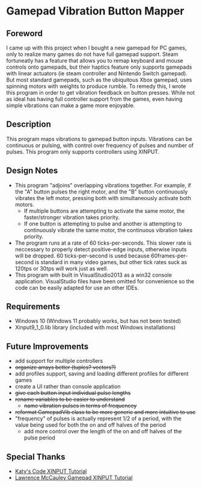 # Gamepad Vibration Button Mapper

## Foreword

I came up with this project when I bought a new gamepad for PC games, only to realize many games do not have full gamepad support. Steam fortuneatly has a feature that allows you to remap keyboard and mouse controls onto gamepads, but their haptics feature only supports gamepads with linear actuators (ie steam controller and Nintendo Switch gamepad). But most standard gamepads, such as the ubiquitous Xbox gamepad, uses spinning motors with weights to produce rumble. To remedy this, I wrote this program in order to get vibration feedback on button presses. While not as ideal has having full controller support from the games, even having simple vibrations can make a game more enjoyable.

## Description

This program maps vibrations to gamepad button inputs. Vibrations can be continuous or pulsing, with control over frequency of pulses and number of pulses. This program only supports controllers using XINPUT.

## Design Notes

- This program "adjoins" overlapping vibrations together. For example, if the "A" button pulses the right motor, and the "B" button continuously vibrates the left motor, pressing both with simultaneously activate both motors.
  - If multiple buttons are attempting to activate the same motor, the faster/stronger vibration takes priority.
  - If one button is attempting to pulse and another is attempting to continuously vibrate the same motor, the continuous vibration takes priority.
- The program runs at a rate of 60 ticks-per-seconds. This slower rate is neccessary to properly detect positive-edge inputs, otherwise inputs will be dropped. 60 ticks-per-second is used because 60frames-per-second is standard in many video games, but other tick rates suck as 120tps or 30tps will work just as well.
- This program with built in VisualStudio2013 as a win32 console application. VisualStudio files have been omitted for convenience so the code can be easily adapted for use an other IDEs.

## Requirements

- Windows 10 (Windows 11 probably works, but has not been tested)
- Xinput9_1_0.lib library (included with most Windows installations)

## Future Improvements

- add support for multiple controllers
- ~~organize arrays better (tuples? vectors?)~~
- add profiles support, saving and loading different profiles for different games
- create a UI rather than console application
- ~~give each button input individual pulse lengths~~
- ~~rename variables to be easier to understand~~
  - ~~name vibration pulses in terms of frequencey~~
- ~~reformat GamepadVib class to be more generic and more intuitive to use~~
- "frequency" of pulses is actually represent 1/2 of a period, with the value being used for both the on and off halves of the period
  - add more control over the length of the on and off halves of the pulse period 

## Special Thanks

- [Katy's Code XINPUT Tutorial](https://katyscode.wordpress.com/2013/08/30/xinput-tutorial-part-1-adding-gamepad-support-to-your-windows-game/)
- [Lawrence McCauley Gamepad XINPUT Tutorial](https://lcmccauley.wordpress.com/2014/01/05/gamepad-input-tutorial/)
